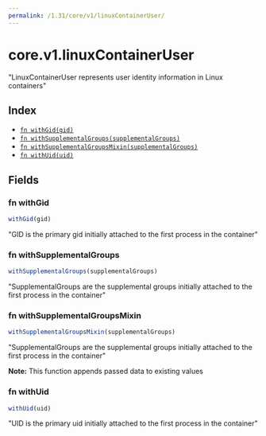 ```yaml
---
permalink: /1.31/core/v1/linuxContainerUser/
---
```


# core.v1.linuxContainerUser

"LinuxContainerUser represents user identity information in Linux containers"

## Index

* [`fn withGid(gid)`](#fn-withgid)
* [`fn withSupplementalGroups(supplementalGroups)`](#fn-withsupplementalgroups)
* [`fn withSupplementalGroupsMixin(supplementalGroups)`](#fn-withsupplementalgroupsmixin)
* [`fn withUid(uid)`](#fn-withuid)

## Fields

### fn withGid

```ts
withGid(gid)
```

"GID is the primary gid initially attached to the first process in the container"

### fn withSupplementalGroups

```ts
withSupplementalGroups(supplementalGroups)
```

"SupplementalGroups are the supplemental groups initially attached to the first process in the container"

### fn withSupplementalGroupsMixin

```ts
withSupplementalGroupsMixin(supplementalGroups)
```

"SupplementalGroups are the supplemental groups initially attached to the first process in the container"

**Note:** This function appends passed data to existing values

### fn withUid

```ts
withUid(uid)
```

"UID is the primary uid initially attached to the first process in the container"